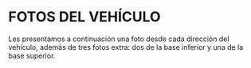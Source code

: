 # **FOTOS DEL VEHÍCULO**

Les presentamos a continuación una foto desde cada dirección del vehículo, además de tres fotos extra: dos de la base inferior y una de la base superior.